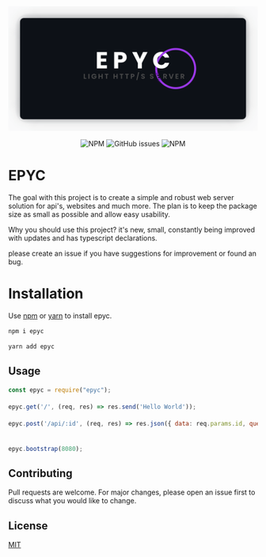 <p align="center">
<a href="https://github.com/erwinkulasic/epyc/">
    <img alt="epyc" src="https://raw.githubusercontent.com/erwinkulasic/epyc/master/assets/epyc-header.png" width="600px"/>
</a>
<!--<a href="https://github.com/erwinkulasic/epyc/#gh-light-mode-only">
    <img alt="epyc" src="https://raw.githubusercontent.com/erwinkulasic/epyc/master/assets/epyc-header-light.png" width="600px"/>
</a>-->
<br>

<p align="center">
<img alt="NPM" src="https://img.shields.io/npm/dm/epyc?color=9E39EB&logo=npm&style=flat-square">
<img alt="GitHub issues" src="https://img.shields.io/github/issues/erwinkulasic/epyc?color=9E39EB&logo=github&style=flat-square">
<img alt="NPM" src="https://img.shields.io/npm/l/epyc?color=9E39EB&style=flat-square">
</p>

# EPYC
The goal with this project is to create a simple and robust web server solution for api's, websites and much more. The plan is to keep the package size as small as possible and allow easy usability. 

Why you should use this project? it's new, small, constantly being improved with updates and has typescript declarations.

please create an issue if you have suggestions for improvement or found an bug.

# Installation

Use [npm](https://www.npmjs.com/) or [yarn](https://classic.yarnpkg.com/en/) to install epyc.

```bash
npm i epyc
```

```bash
yarn add epyc
```

## Usage

```javascript
const epyc = require("epyc");

epyc.get('/', (req, res) => res.send('Hello World'));

epyc.post('/api/:id', (req, res) => res.json({ data: req.params.id, query: req.query }));


epyc.bootstrap(8080);

```

<!--
## Plugins

You can create your own plugin, publish it or use it yourself. this is how you use a plugin.

```javascript

const your_plugin = (req, res) => {
    res.send("my plugin is running");
};

epyc.use(your_plugin);

```
-->

## Contributing
Pull requests are welcome. For major changes, please open an issue first to discuss what you would like to change.


## License
[MIT](https://github.com/erwinkulasic/epyc/blob/master/LICENSE)

